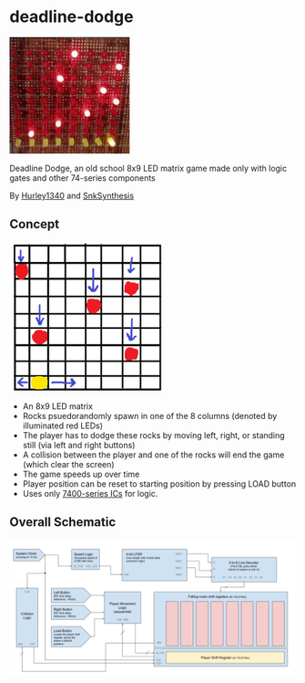 # deadline-dodge
![Matrix GIF](matrix.gif)

Deadline Dodge, an old school 8x9 LED matrix game made only with logic gates and other 74-series components

By [Hurley1340](https://github.com/Hurley1340) and [SnkSynthesis](https://github.com/SnkSynthesis)

## Concept
![Concept Image](concept.png)

* An 8x9 LED matrix
* Rocks psuedorandomly spawn in one of the 8 columns
(denoted by illuminated red LEDs)
* The player has to dodge these rocks by moving left, right, or standing still (via left and right buttons)
* A collision between the player and one of the rocks will end the game (which clear the screen)
* The game speeds up over time
* Player position can be reset to starting position by pressing LOAD button
* Uses only [7400-series ICs](https://en.wikipedia.org/wiki/List_of_7400-series_integrated_circuits) for logic.


## Overall Schematic
![Overall Schematic](overall_schematic.png)
